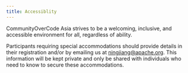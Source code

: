```yaml
---
title: Accessiblity
---
```



CommunityOverCode Asia strives to be a welcoming, inclusive, and accessible environment for all, regardless of ability.

Participants requiring special accommodations should provide details in their registration and/or by emailing us at ningjiang@apache.org. This information will be kept private and only be shared with individuals who need to know to secure these accommodations.